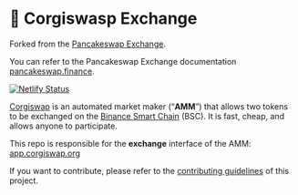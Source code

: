 # 🥞 Corgiswasp Exchange

Forked from the [Pancakeswap Exchange](https://github.com/pancakeswap/pancake-swap-interface-v1/commit/947fd27ac708ae78087b0e8aee3b4cdc08e31abf).

You can refer to the Pancakeswap Exchange documentation [pancakeswap.finance](https://docs.pancakeswap.finance/get-started).

[![Netlify Status](https://api.netlify.com/api/v1/badges/c6ef7e73-4a84-410d-83b0-b89326787dff/deploy-status)](https://app.netlify.com/sites/swap-master/deploys)

[Corgiswap](https://app.corgiswap.org) is an automated market maker (“**AMM**”) that allows two tokens to be exchanged on the [Binance Smart Chain](https://www.binance.org/en/smartChain) (BSC). It is fast, cheap, and allows anyone to participate.

This repo is responsible for the **exchange** interface of the AMM: [app.corgiswap.org](https://app.corgiswap.org)

If you want to contribute, please refer to the [contributing guidelines](./CONTRIBUTING.md) of this project.

